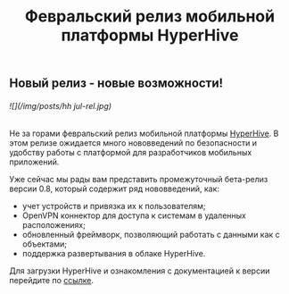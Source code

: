 ﻿---
layout: post
title: Февральский релиз мобильной платформы HyperHive
created_at: 2018-02-21
language: ru
representation_img: /img/posts/news-hh jul-rel.jpg
description: Мы рады сообщить вам, что в феврале выходит новая версия мобильной платформы HyperHive
---

## Новый релиз - новые возможности!

###### ![](/img/posts/hh jul-rel.jpg)

Не за горами февральский релиз мобильной платформы [HyperHive][hh]. В этом релизе ожидается много нововведений по безопасности и удобству работы с платформой для разработчиков мобильных приложений.  

Уже сейчас мы рады вам представить промежуточный бета-релиз версии 0.8, который содержит ряд нововведений, как:  

* учет устройств и привязка их к пользователям;  
* OpenVPN коннектор для доступа к системам в удаленных расположениях;  
* обновленный фреймворк, позволяющий работать с данными как с объектами;  
* поддержка развертывания в облаке HyperHive.  

Для загрузки HyperHive и ознакомления с документацией к версии перейдите по [ссылке][conf].  


[//]: #
   [conf]:<https://eigenmethod.atlassian.net/wiki>
   [hh]: <http://eigenmethod.ru/products/hh/>
